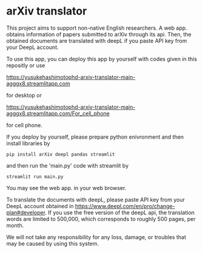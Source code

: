 # arXiv translator

This project aims to support non-native English researchers.
A web app. obtains information of papers submitted to arXiv through its api.
Then, the obtained documents are translated with deepL if you paste API key from your DeepL account.
 
To use this app, you can deploy this app by yourself with codes given in this repositly or use

https://yusukehashimotophd-arxiv-translator-main-agggx8.streamlitapp.com

for desktop or

https://yusukehashimotophd-arxiv-translator-main-agggx8.streamlitapp.com/For_cell_phone

for cell phone.

If you deploy by yourself, please prepare python enivronment and then install libraries by
<pre><code>pip install arXiv deepl pandas streamlit</code></pre>
and then run the 'main.py' code with streamlit by
<pre><code>streamlit run main.py</code></pre>
You may see the web app. in your web browser.


To translate the documents with deepL, please paste API key from your DeepL account obtained in https://www.deepl.com/en/pro/change-plan#developer.
If you use the free version of the deepL api, the translation words are limited to 500,000, which corresponds to roughly 500 pages, per month.

We will not take any responsibility for any loss, damage, or troubles that may be caused by using this system.
